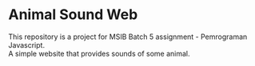 # Animal Sound Web
This repository is a project for MSIB Batch 5 assignment - Pemrograman Javascript. <br>
A simple website that provides sounds of some animal.
